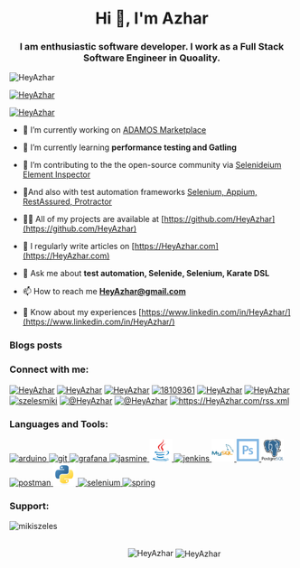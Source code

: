 <h1 align="center">Hi 👋, I'm Azhar</h1>
<h3 align="center">I am enthusiastic software developer. I work as a Full Stack Software Engineer in Quoality.</h3>

<p align="left"> <img src="https://komarev.com/ghpvc/?username=HeyAzhar&label=Profile%20views&color=0e75b6&style=flat" alt="HeyAzhar" /> </p>

<p align="left"> <a href="https://github.com/ryo-ma/github-profile-trophy"><img src="https://github-profile-trophy.vercel.app/?username=HeyAzhar" alt="HeyAzhar" /></a> </p>

<p align="left"> <a href="https://twitter.com/HeyAzhar" target="blank"><img src="https://img.shields.io/twitter/follow/HeyAzhar?logo=twitter&style=for-the-badge" alt="HeyAzhar" /></a> </p>

- 🔭 I’m currently working on [ADAMOS Marketplace](https://www.adamos.com/en/)

- 🌱 I’m currently learning **performance testing and Gatling**

- 👯 I’m contributing to the the open-source community via [Selenideium Element Inspector](https://HeyAzhar.com/selenium-javascript-python-c-cypress-testcafe-playwright-squish-selector-generation-has-been-added-to-selenideium-element-inspector-v20)

- 🤝And also with test automation frameworks [Selenium, Appium, RestAssured, Protractor](https://github.com/HeyAzhar)

- 👨‍💻 All of my projects are available at [https://github.com/HeyAzhar](https://github.com/HeyAzhar)

- 📝 I regularly write articles on [https://HeyAzhar.com](https://HeyAzhar.com)

- 💬 Ask me about **test automation, Selenide, Selenium, Karate DSL**

- 📫 How to reach me **HeyAzhar@gmail.com**

- 📄 Know about my experiences [https://www.linkedin.com/in/HeyAzhar/](https://www.linkedin.com/in/HeyAzhar/)

### Blogs posts
<!-- BLOG-POST-LIST:START -->
<!-- BLOG-POST-LIST:END -->

<h3 align="left">Connect with me:</h3>
<p align="left">
<a href="https://dev.to/HeyAzhar" target="blank"><img align="center" src="https://raw.githubusercontent.com/rahuldkjain/github-profile-readme-generator/master/src/images/icons/Social/devto.svg" alt="HeyAzhar" height="30" width="40" /></a>
<a href="https://twitter.com/HeyAzhar" target="blank"><img align="center" src="https://raw.githubusercontent.com/rahuldkjain/github-profile-readme-generator/master/src/images/icons/Social/twitter.svg" alt="HeyAzhar" height="30" width="40" /></a>
<a href="https://linkedin.com/in/HeyAzhar" target="blank"><img align="center" src="https://raw.githubusercontent.com/rahuldkjain/github-profile-readme-generator/master/src/images/icons/Social/linked-in-alt.svg" alt="HeyAzhar" height="30" width="40" /></a>
<a href="https://stackoverflow.com/users/18109361" target="blank"><img align="center" src="https://raw.githubusercontent.com/rahuldkjain/github-profile-readme-generator/master/src/images/icons/Social/stack-overflow.svg" alt="18109361" height="30" width="40" /></a>
<a href="https://kaggle.com/HeyAzhar" target="blank"><img align="center" src="https://raw.githubusercontent.com/rahuldkjain/github-profile-readme-generator/master/src/images/icons/Social/kaggle.svg" alt="HeyAzhar" height="30" width="40" /></a>
<a href="https://fb.com/HeyAzhar" target="blank"><img align="center" src="https://raw.githubusercontent.com/rahuldkjain/github-profile-readme-generator/master/src/images/icons/Social/facebook.svg" alt="HeyAzhar" height="30" width="40" /></a>
<a href="https://instagram.com/szelesmiki" target="blank"><img align="center" src="https://raw.githubusercontent.com/rahuldkjain/github-profile-readme-generator/master/src/images/icons/Social/instagram.svg" alt="szelesmiki" height="30" width="40" /></a>
<a href="https://hashnode.com/@HeyAzhar" target="blank"><img align="center" src="https://raw.githubusercontent.com/rahuldkjain/github-profile-readme-generator/master/src/images/icons/Social/hashnode.svg" alt="@HeyAzhar" height="30" width="40" /></a>
<a href="https://medium.com/@HeyAzhar" target="blank"><img align="center" src="https://raw.githubusercontent.com/rahuldkjain/github-profile-readme-generator/master/src/images/icons/Social/medium.svg" alt="@HeyAzhar" height="30" width="40" /></a>
<a href="/https://HeyAzhar.com/rss.xml" target="blank"><img align="center" src="https://raw.githubusercontent.com/rahuldkjain/github-profile-readme-generator/master/src/images/icons/Social/rss.svg" alt="https://HeyAzhar.com/rss.xml" height="30" width="40" /></a>
</p>

<h3 align="left">Languages and Tools:</h3>
<p align="left"> <a href="https://www.arduino.cc/" target="_blank" rel="noreferrer"> <img src="https://cdn.worldvectorlogo.com/logos/arduino-1.svg" alt="arduino" width="40" height="40"/> </a> <a href="https://git-scm.com/" target="_blank" rel="noreferrer"> <img src="https://www.vectorlogo.zone/logos/git-scm/git-scm-icon.svg" alt="git" width="40" height="40"/> </a> <a href="https://grafana.com" target="_blank" rel="noreferrer"> <img src="https://www.vectorlogo.zone/logos/grafana/grafana-icon.svg" alt="grafana" width="40" height="40"/> </a> <a href="https://jasmine.github.io/" target="_blank" rel="noreferrer"> <img src="https://www.vectorlogo.zone/logos/jasmine/jasmine-icon.svg" alt="jasmine" width="40" height="40"/> </a> <a href="https://www.java.com" target="_blank" rel="noreferrer"> <img src="https://raw.githubusercontent.com/devicons/devicon/master/icons/java/java-original.svg" alt="java" width="40" height="40"/> </a> <a href="https://www.jenkins.io" target="_blank" rel="noreferrer"> <img src="https://www.vectorlogo.zone/logos/jenkins/jenkins-icon.svg" alt="jenkins" width="40" height="40"/> </a> <a href="https://www.mysql.com/" target="_blank" rel="noreferrer"> <img src="https://raw.githubusercontent.com/devicons/devicon/master/icons/mysql/mysql-original-wordmark.svg" alt="mysql" width="40" height="40"/> </a> <a href="https://www.photoshop.com/en" target="_blank" rel="noreferrer"> <img src="https://raw.githubusercontent.com/devicons/devicon/master/icons/photoshop/photoshop-line.svg" alt="photoshop" width="40" height="40"/> </a> <a href="https://www.postgresql.org" target="_blank" rel="noreferrer"> <img src="https://raw.githubusercontent.com/devicons/devicon/master/icons/postgresql/postgresql-original-wordmark.svg" alt="postgresql" width="40" height="40"/> </a> <a href="https://postman.com" target="_blank" rel="noreferrer"> <img src="https://www.vectorlogo.zone/logos/getpostman/getpostman-icon.svg" alt="postman" width="40" height="40"/> </a> <a href="https://www.python.org" target="_blank" rel="noreferrer"> <img src="https://raw.githubusercontent.com/devicons/devicon/master/icons/python/python-original.svg" alt="python" width="40" height="40"/> </a> <a href="https://www.selenium.dev" target="_blank" rel="noreferrer"> <img src="https://raw.githubusercontent.com/detain/svg-logos/780f25886640cef088af994181646db2f6b1a3f8/svg/selenium-logo.svg" alt="selenium" width="40" height="40"/> </a> <a href="https://spring.io/" target="_blank" rel="noreferrer"> <img src="https://www.vectorlogo.zone/logos/springio/springio-icon.svg" alt="spring" width="40" height="40"/> </a> </p>

<h3 align="left">Support:</h3>
<p><a href="https://www.buymeacoffee.com/mikiszeles"> <img align="left" src="https://cdn.buymeacoffee.com/buttons/v2/default-yellow.png" height="50" width="210" alt="mikiszeles" /></a></p><br><br>

<p><img align="left" src="https://github-readme-stats.vercel.app/api/top-langs?username=HeyAzhar&show_icons=true&locale=en&layout=compact" alt="HeyAzhar" /></p>

<p>&nbsp;<img align="center" src="https://github-readme-stats.vercel.app/api?username=HeyAzhar&show_icons=true&locale=en" alt="HeyAzhar" /></p>

